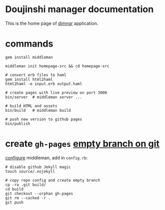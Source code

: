 # Doujinshi manager documentation

This is the home page of [djmngr](https://github.com/ryoga-chan/djmngr-hp) application.

# commands

~~~shell
gem install middleman

middleman init homepage-src && cd homepage-src

# convert erb files to haml
gem install html2haml
html2haml -e input.erb output.haml

# create pages with live preview on port 3000
bin/server  # middleman server ...

# build HTML and assets
bin/build   # middleman build

# push new version to github pages
bin/publish
~~~

# create `gh-pages` [empty branch on git](https://stackoverflow.com/questions/13969050/creating-a-new-empty-branch-for-a-new-project/13969482#13969482)

[configure](https://stackoverflow.com/questions/27680342/how-to-deploy-a-middleman-site-to-github-user-page/27687486#27687486) middleman, add in `config.rb`:

~~~shell
# disable github Jekyll magic
touch source/.nojekyll

# copy repo config and create empty branch
cp -ra .git build/
cd build
git checkout --orphan gh-pages
git rm --cached -r .
git push
~~~
